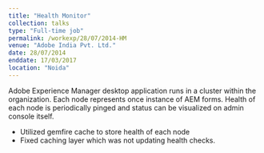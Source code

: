 ```yaml
---
title: "Health Monitor"
collection: talks
type: "Full-time job"
permalink: /workexp/28/07/2014-HM
venue: "Adobe India Pvt. Ltd."
date: 28/07/2014
enddate: 17/03/2017
location: "Noida"
---
```


Adobe Experience Manager desktop application runs in a cluster within the organization. Each node represents once instance of AEM forms. Health of each node is periodically pinged and status can be visualized on admin console itself.

* Utilized gemfire cache to store health of each node
* Fixed caching layer which was not updating health checks.
